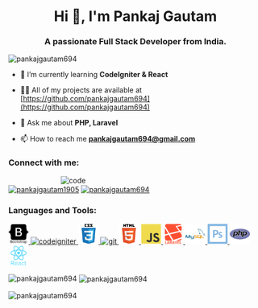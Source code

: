 <h1 align="center">Hi 👋, I'm Pankaj Gautam</h1>
<h3 align="center">A passionate Full Stack Developer from India.</h3>

<p align="left"> <img src="https://komarev.com/ghpvc/?username=pankajgautam694&label=Profile%20views&color=0e75b6&style=flat" alt="pankajgautam694" /> </p>

- 🌱 I’m currently learning **CodeIgniter & React**

- 👨‍💻 All of my projects are available at [https://github.com/pankajgautam694](https://github.com/pankajgautam694)

- 💬 Ask me about **PHP, Laravel**

- 📫 How to reach me **pankajgautam694@gmail.com**

<h3 align="left">Connect with me:</h3>
<p align="left">
<img align="right" alt="code" width="400" src="https://media4.giphy.com/media/qgQUggAC3Pfv687qPC/giphy.gif?cid=ecf05e473978jp5jui2a3ws56g2g5agkfw4osl9p5cmizkv7&ep=v1_gifs_related&rid=giphy.gif&ct=g"></img>
<a href="https://linkedin.com/in/pankajgautam1905" target="blank"><img align="center" src="https://raw.githubusercontent.com/rahuldkjain/github-profile-readme-generator/master/src/images/icons/Social/linked-in-alt.svg" alt="pankajgautam1905" height="30" width="40" /></a>
<a href="https://www.leetcode.com/pankajgautam694" target="blank"><img align="center" src="https://raw.githubusercontent.com/rahuldkjain/github-profile-readme-generator/master/src/images/icons/Social/leet-code.svg" alt="pankajgautam694" height="30" width="40" /></a>
</p>

<h3 align="left">Languages and Tools:</h3>
<p align="left"> <a href="https://getbootstrap.com" target="_blank" rel="noreferrer"> <img src="https://raw.githubusercontent.com/devicons/devicon/master/icons/bootstrap/bootstrap-plain-wordmark.svg" alt="bootstrap" width="40" height="40"/> </a> <a href="https://codeigniter.com" target="_blank" rel="noreferrer"> <img src="https://cdn.worldvectorlogo.com/logos/codeigniter.svg" alt="codeigniter" width="40" height="40"/> </a> <a href="https://www.w3schools.com/css/" target="_blank" rel="noreferrer"> <img src="https://raw.githubusercontent.com/devicons/devicon/master/icons/css3/css3-original-wordmark.svg" alt="css3" width="40" height="40"/> </a> <a href="https://git-scm.com/" target="_blank" rel="noreferrer"> <img src="https://www.vectorlogo.zone/logos/git-scm/git-scm-icon.svg" alt="git" width="40" height="40"/> </a> <a href="https://www.w3.org/html/" target="_blank" rel="noreferrer"> <img src="https://raw.githubusercontent.com/devicons/devicon/master/icons/html5/html5-original-wordmark.svg" alt="html5" width="40" height="40"/> </a> <a href="https://developer.mozilla.org/en-US/docs/Web/JavaScript" target="_blank" rel="noreferrer"> <img src="https://raw.githubusercontent.com/devicons/devicon/master/icons/javascript/javascript-original.svg" alt="javascript" width="40" height="40"/> </a> <a href="https://laravel.com/" target="_blank" rel="noreferrer"> <img src="https://raw.githubusercontent.com/devicons/devicon/master/icons/laravel/laravel-plain-wordmark.svg" alt="laravel" width="40" height="40"/> </a> <a href="https://www.mysql.com/" target="_blank" rel="noreferrer"> <img src="https://raw.githubusercontent.com/devicons/devicon/master/icons/mysql/mysql-original-wordmark.svg" alt="mysql" width="40" height="40"/> </a> <a href="https://www.photoshop.com/en" target="_blank" rel="noreferrer"> <img src="https://raw.githubusercontent.com/devicons/devicon/master/icons/photoshop/photoshop-line.svg" alt="photoshop" width="40" height="40"/> </a> <a href="https://www.php.net" target="_blank" rel="noreferrer"> <img src="https://raw.githubusercontent.com/devicons/devicon/master/icons/php/php-original.svg" alt="php" width="40" height="40"/> </a> <a href="https://reactjs.org/" target="_blank" rel="noreferrer"> <img src="https://raw.githubusercontent.com/devicons/devicon/master/icons/react/react-original-wordmark.svg" alt="react" width="40" height="40"/> </a> </p>

<p><img align="left" src="https://github-readme-stats.vercel.app/api/top-langs?username=pankajgautam694&show_icons=true&locale=en&layout=compact" alt="pankajgautam694" /></p>

<p>&nbsp;<img align="center" src="https://github-readme-stats.vercel.app/api?username=pankajgautam694&show_icons=true&locale=en" alt="pankajgautam694" /></p>

<p><img align="center" src="https://github-readme-streak-stats.herokuapp.com/?user=pankajgautam694&" alt="pankajgautam694" /></p>

